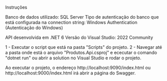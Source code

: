 Instruções

Banco de dados utilizado: SQL Server
Tipo de autenticação do banco que está configurada na connection string: Windows Authentication (Autenticação do Windows)

API desenvolvida em .NET 6
Versão do Visual Studio: 2022 Community

1 - Executar o script que está na pasta "Scripts" do projeto.
2 - Navegar até a pasta onde está o arquivo "Produtos.Api.csproj" e ececutar o comando "dotnet run" ou abrir a solution no Visual Studio e rodar o projeto.

Ao executar o projeto, o endereço http://localhost:9090/index.html ou http://localhost:9000/index.html irá abrir a página do Swagger.
